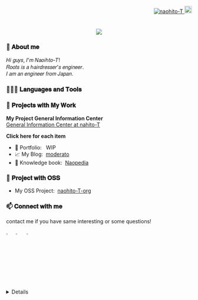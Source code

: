 <!--
- 🔭 I’m currently working on ...
- 🌱 I’m currently learning ...
- 👯 I’m looking to collaborate on ...
- 🤔 I’m looking for help with ...
- 💬 Ask me about ...
- 📫 How to reach me: ...
- 😄 Pronouns: ...
- ⚡ Fun fact: ...

## 🧑🏻‍💻  自己紹介

🚧🚧🚧　WIP　🚧🚧🚧

link - in the prodcess of writing🙇
## 🍀  Skill



in the prodcess of writing🙇

Hobbys: animation

## 🗽  Portfolio

[https://naohito-t-portfolio.web.app](https://naohito-t-portfolio.web.app)

## 🔗  Articles

[https://zenn.dev/naohito_t](https://zenn.dev/naohito_t)

-->

<!-- badge -->
<p align="right">
  <a href="https://github.com/naohito-T/naohito-T/">
    <img src="https://komarev.com/ghpvc/?username=naohito-T" alt="naohito-T" />
  </a>
  <a href="https://github.com/naohito-T">
    <img height="20" src="https://img.shields.io/github/followers/naohito-T?label=follow&logo=github&style=flat" />
  </a>
</p>

<!-- animation text -->
<h1 align="center">
  <a href="https://git.io/typing-svg">
    <img src="https://readme-typing-svg.herokuapp.com/?lines=Hello,+There!+👋;This+is+naohito-T....;From+Tokyo,+Japan&center=true&size=30">
  </a>
</h1>

### 💬 𝐀𝐛𝐨𝐮𝐭 𝐦𝐞

𝐻𝑖 𝑔𝑢𝑦𝑠, 𝐼'𝑚 𝑁𝑎𝑜𝑖ℎ𝑡𝑜-𝑇!  
𝑅𝑜𝑜𝑡𝑠 𝑖𝑠 𝑎 ℎ𝑎𝑖𝑟𝑑𝑟𝑒𝑠𝑠𝑒𝑟'𝑠 𝑒𝑛𝑔𝑖𝑛𝑒𝑒𝑟.  
𝐼 𝑎𝑚 𝑎𝑛 𝑒𝑛𝑔𝑖𝑛𝑒𝑒𝑟 𝑓𝑟𝑜𝑚 𝐽𝑎𝑝𝑎𝑛.  

### 👨🏻‍💻 𝐋𝐚𝐧𝐠𝐮𝐚𝐠𝐞𝐬 𝐚𝐧𝐝 𝐓𝐨𝐨𝐥𝐬

### 🔭 𝐏𝐫𝐨𝐣𝐞𝐜𝐭𝐬 𝐰𝐢𝐭𝐡 𝐌𝐲 𝐖𝐨𝐫𝐤

<!-- 総合案内所 -->
**My Project General Information Center**  
[General Information Center at nahito-T](https://naohito-t.github.io/)

<!-- 各項目 -->
**Click here for each item**

- 🗽 Portfolio:&nbsp;&nbsp; WIP
- 📈 My Blog:&nbsp;&nbsp;[moderato](https://moderato.vercel.app/)
- 📕 Knowledge book:&nbsp;&nbsp;[Naopedia](https://naohito-t.github.io/naopedia/)

### 🌱 𝐏𝐫𝐨𝐣𝐞𝐜𝐭 𝐰𝐢𝐭𝐡 𝐎𝐒𝐒

- My OSS Project:&nbsp;&nbsp;[naohito-T-org](https://github.com/naohito-T-org)

### 📫 𝐂𝐨𝐧𝐧𝐞𝐜𝐭 𝐰𝐢𝐭𝐡 𝐦𝐞

contact me if you have same interesting or some questions!

[<img src="https://img.icons8.com/color/48/000000/twitter.png" width="3.5%"/>](https://twitter.com/naohito___t)&nbsp;
[<img src="https://img.icons8.com/fluent/48/000000/instagram-new.png" width="3.5%"/>](https://www.instagram.com/localhost.naohito/)&nbsp;&nbsp;
<a href="mailto:naohito.tanaka0523@gmail.com"><img src="https://img.icons8.com/fluent/48/000000/gmail.png" width="3.5%"/>

<details>
  <summary style="font-size: 20px">🔱 𝐆𝐢𝐭𝐇𝐮𝐛 𝐒𝐭𝐚𝐭𝐬</summary>
  <div style="margin-bottom: 10px;">
    <a href="https://github-profile-trophy.vercel.app">
      <img src="https://github-profile-trophy.vercel.app/?username=naohito-T&column=7&theme=onedark&no-frame=true&margin-w=10" />
    </a>
  </div>
  <br/>
  <div style="margin-top: 10px;">
    <!--  これ積み重ねのやつ  -->
    <a href="http://github-readme-streak-stats.herokuapp.com">
      <img src="http://github-readme-streak-stats.herokuapp.com?user=naohito-T&theme=tokyonight&hide_border=true" alt="GitHub Streak" />
    </a>
    <!--  MostUsed Language  -->
    <a href="https://github.com/anuraghazra/github-readme-stats">
      <img align="left" src="https://github-readme-stats.vercel.app/api/top-langs/?username=naohito-T&theme=tokyonight&hide_border=true&hide=JavaScript,%20SCSS" />
    </a>
    <a href="https://github.com/anuraghazra/github-readme-stats">
      <img align="left" src="https://github-readme-stats.vercel.app/api?username=naohito-T&count_private=true&theme=tokyonight&hide_border=true" />
    </a>
  </div>
</details>
